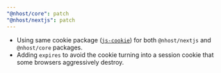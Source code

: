 ```yaml
---
"@nhost/core": patch
"@nhost/nextjs": patch
---
```


- Using same cookie package ([`js-cookie`](https://www.npmjs.com/package/js-cookie)) for both `@nhost/nextjs` and `@nhost/core` packages.
- Adding `expires` to avoid the cookie turning into a session cookie that some browsers aggressively destroy.
